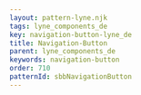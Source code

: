 ```yaml
---
layout: pattern-lyne.njk
tags: lyne_components_de
key: navigation-button-lyne_de
title: Navigation-Button
parent: lyne_components_de
keywords: navigation-button
order: 710
patternId: sbbNavigationButton
---
```

